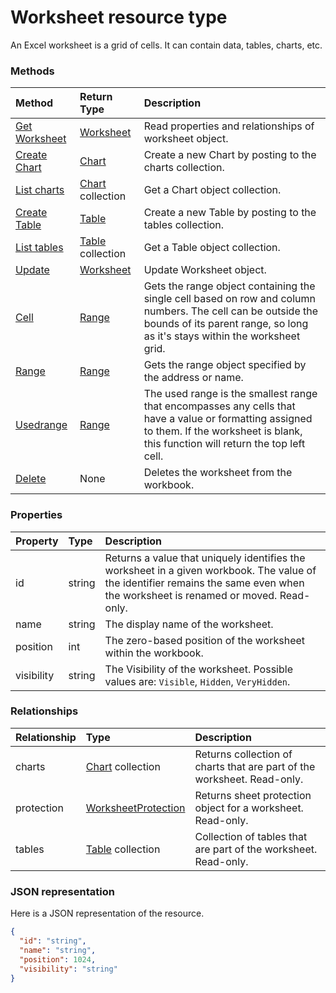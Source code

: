 # Worksheet resource type

An Excel worksheet is a grid of cells. It can contain data, tables, charts, etc.


### Methods

| Method		   | Return Type	|Description|
|:---------------|:--------|:----------|
|[Get Worksheet](../api/worksheet_get.md) | [Worksheet](worksheet.md) |Read properties and relationships of worksheet object.|
|[Create Chart](../api/worksheet_post_charts.md) |[Chart](chart.md)| Create a new Chart by posting to the charts collection.|
|[List charts](../api/worksheet_list_charts.md) |[Chart](chart.md) collection| Get a Chart object collection.|
|[Create Table](../api/worksheet_post_tables.md) |[Table](table.md)| Create a new Table by posting to the tables collection.|
|[List tables](../api/worksheet_list_tables.md) |[Table](table.md) collection| Get a Table object collection.|
|[Update](../api/worksheet_update.md) | [Worksheet](worksheet.md)	|Update Worksheet object. |
|[Cell](../api/worksheet_cell.md)|[Range](range.md)|Gets the range object containing the single cell based on row and column numbers. The cell can be outside the bounds of its parent range, so long as it's stays within the worksheet grid.|
|[Range](../api/worksheet_range.md)|[Range](range.md)|Gets the range object specified by the address or name.|
|[Usedrange](../api/worksheet_usedrange.md)|[Range](range.md)|The used range is the smallest range that encompasses any cells that have a value or formatting assigned to them. If the worksheet is blank, this function will return the top left cell.|
|[Delete](../api/worksheet_delete.md)|None|Deletes the worksheet from the workbook.|

### Properties
| Property	   | Type	|Description|
|:---------------|:--------|:----------|
|id|string|Returns a value that uniquely identifies the worksheet in a given workbook. The value of the identifier remains the same even when the worksheet is renamed or moved. Read-only.|
|name|string|The display name of the worksheet.|
|position|int|The zero-based position of the worksheet within the workbook.|
|visibility|string|The Visibility of the worksheet. Possible values are: `Visible`, `Hidden`, `VeryHidden`.|

### Relationships
| Relationship | Type	|Description|
|:---------------|:--------|:----------|
|charts|[Chart](chart.md) collection|Returns collection of charts that are part of the worksheet. Read-only.|
|protection|[WorksheetProtection](worksheetprotection.md)|Returns sheet protection object for a worksheet. Read-only.|
|tables|[Table](table.md) collection|Collection of tables that are part of the worksheet. Read-only.|

### JSON representation

Here is a JSON representation of the resource.

<!-- {
  "blockType": "resource",
  "optionalProperties": [

  ],
  "@odata.type": "microsoft.graph.worksheet"
}-->

```json
{
  "id": "string",
  "name": "string",
  "position": 1024,
  "visibility": "string"
}

```

<!-- uuid: 8fcb5dbc-d5aa-4681-8e31-b001d5168d79
2015-10-25 14:57:30 UTC -->
<!-- {
  "type": "#page.annotation",
  "description": "Worksheet resource",
  "keywords": "",
  "section": "documentation",
  "tocPath": ""
}-->